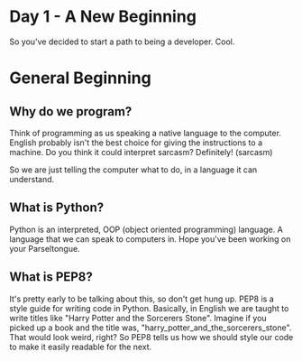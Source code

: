 # Day 1 - A New Beginning
So you've decided to start a path to being a developer. Cool.

# General Beginning
## Why do we program?
Think of programming as us speaking a native language to the computer. English probably isn't the best choice for giving the instructions to a machine. Do you think it could interpret sarcasm? Definitely! (sarcasm)

So we are just telling the computer what to do, in a language it can understand.

## What is Python?
Python is an interpreted, OOP (object oriented programming) language. A language that we can speak to computers in. Hope you've been working on your Parseltongue.

## What is PEP8?
It's pretty early to be talking about this, so don't get hung up. PEP8 is a style guide for writing code in Python. Basically, in English we are taught to write titles like "Harry Potter and the Sorcerers Stone". Imagine if you picked up a book and the title was, "harry_potter_and_the_sorcerers_stone". That would look weird, right? So PEP8 tells us how we should style our code to make it easily readable for the next.